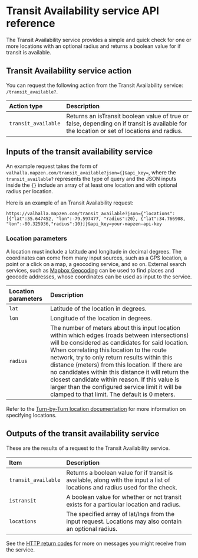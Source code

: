 # Transit Availability service API reference

The Transit Availability service provides a simple and quick check for one or more locations with an optional radius and returns a boolean value for if transit is available.

## Transit Availability service action

You can request the following action from the Transit Availability service: `/transit_available?`.

| Action type | Description |
| :--------- | :----------- |
| `transit_available` | Returns an isTransit boolean value of true or false, depending on if transit is available for the location or set of locations and radius. |

## Inputs of the transit availability service

An example request takes the form of `valhalla.mapzen.com/transit_available?json={}&api_key=`, where the `transit_available?` represents the type of query and the JSON inputs inside the ``{}`` include an array of at least one location and with optional radius per location.

Here is an example of an Transit Availability request:
```
https://valhalla.mapzen.com/transit_available?json={"locations":[{"lat":35.647452, "lon":-79.597477, "radius":20}, {"lat":34.766908, "lon":-80.325936,"radius":10}]}&api_key=your-mapzen-api-key
```

### Location parameters

A location must include a latitude and longitude in decimal degrees. The coordinates can come from many input sources, such as a GPS location, a point or a click on a map, a geocoding service, and so on. External search services, such as [Mapbox Geocoding](https://www.mapbox.com/api-documentation/#geocoding) can be used to find places and geocode addresses, whose coordinates can be used as input to the service.

| Location parameters | Description |
| :--------- | :----------- |
| `lat` | Latitude of the location in degrees. |
| `lon` | Longitude of the location in degrees. |
| `radius` | The number of meters about this input location within which edges (roads between intersections) will be considered as candidates for said location. When correlating this location to the route network, try to only return results within this distance (meters) from this location. If there are no candidates within this distance it will return the closest candidate within reason. If this value is larger than the configured service limit it will be clamped to that limit. The default is 0 meters. |

Refer to the [Turn-by-Turn location documentation](/turn-by-turn/api-reference.md#locations) for more information on specifying locations.

## Outputs of the transit availability service

These are the results of a request to the Transit Availability service.

| Item | Description |
| :---- | :----------- |
| `transit_available` | Returns a boolean value for if transit is available, along with the input a list of locations and radius used for the check.|
| `istransit` | A boolean value for whether or not transit exists for a particular location and radius.
| `locations` | The specified array of lat/lngs from the input request.  Locations may also contain an optional radius. |

See the [HTTP return codes](/turn-by-turn/api-reference.md#http-status-codes-and-conditions) for more on messages you might receive from the service.
